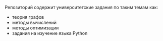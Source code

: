 Репозиторий содержит университетские задания по таким темам как:

- теория графов
- методы вычислений
- методы оптимизации
- задания на изучение языка Python 
